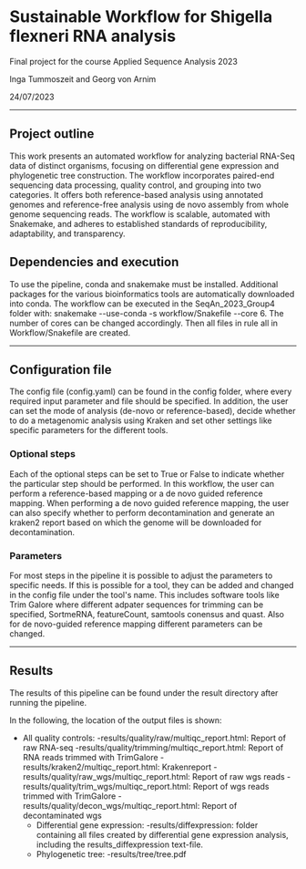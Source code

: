# Sustainable Workflow for Shigella flexneri RNA analysis
Final project for the course Applied Sequence Analysis 2023

Inga Tummoszeit and Georg von Arnim

24/07/2023

------------
## Project outline
This work presents an automated workflow for analyzing bacterial RNA-Seq data of distinct organisms, focusing on differential gene expression and phylogenetic tree construction. The workflow incorporates paired-end sequencing data processing, quality control, and grouping into two categories. It offers both reference-based analysis using annotated genomes and reference-free analysis using de novo assembly from whole genome sequencing reads. The workflow is scalable, automated with Snakemake, and adheres to established standards of reproducibility, adaptability, and transparency.
## Dependencies and execution
To use the pipeline, conda and snakemake must be installed. Additional packages for the various bioinformatics tools are automatically downloaded into conda. 
The workflow can be executed in the SeqAn_2023_Group4 folder with: snakemake --use-conda -s workflow/Snakefile --core 6. The number of cores can be changed accordingly. Then all files in rule all in Workflow/Snakefile are created.

-----------------------------------
## Configuration file
The config file (config.yaml) can be found in the config folder, where every required input parameter and file should be specified. 
In addition, the user can set the mode of analysis (de-novo or reference-based), decide whether to do a metagenomic analysis using Kraken and set other settings like specific parameters for the different tools.
### Optional steps
Each of the optional steps can be set to True or False to indicate whether the particular step should be performed. In this workflow, the user can perform a reference-based mapping or a de novo guided reference mapping. When performing a de novo guided reference mapping, the user can also specify whether to perform decontamination and generate an kraken2 report based on which the genome will be downloaded for decontamination.
### Parameters
For most steps in the pipeline it is possible to adjust the parameters to specific needs. If this is possible for a tool, they can be added and changed in the config file under the tool's name. This includes software tools like Trim Galore where different adpater sequences for trimming can be specified, SortmeRNA, featureCount, samtools conensus and quast. Also for de novo-guided reference mapping different parameters can be changed.

------------
## Results
The results of this pipeline can be found under the result directory after running the pipeline. 

In the following, the location of the output files is shown:
  - All quality controls:
                  -results/quality/raw/multiqc\_report.html: Report of raw RNA-seq                                                 -results/quality/trimming/multiqc\_report.html: Report of RNA reads trimmed with TrimGalore
                  -results/kraken2/multiqc\_report.html: Krakenreport
                  -results/quality/raw\_wgs/multiqc\_report.html: Report of raw wgs reads
                  -results/quality/trim\_wgs/multiqc\_report.html: Report of wgs reads trimmed with TrimGalore
                  -results/quality/decon\_wgs/multiqc\_report.html: Report of decontaminated wgs
    - Differential gene expression:
                  -results/diffexpression: folder containing all files created by differential gene expression analysis, including the results_diffexpression text-file.
    - Phylogenetic tree:
                  -results/tree/tree.pdf
